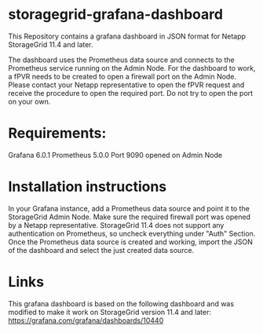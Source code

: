 # storagegrid-grafana-dashboard
This Repository contains a grafana dashboard in JSON format for Netapp StorageGrid 11.4 and later.

The dashboard uses the Prometheus data source and connects to the Prometheus service running on the Admin Node. For the dashboard to work, a fPVR needs to be created to open a firewall port on the Admin Node. Please contact your Netapp representative to open the fPVR request and receive the procedure to open the required port. Do not try to open the port on your own.

# Requirements:
Grafana 6.0.1
Prometheus 5.0.0
Port 9090 opened on Admin Node

# Installation instructions
In your Grafana instance, add a Prometheus data source and point it to the StorageGrid Admin Node. Make sure the required firewall port was opened by a Netapp representative. StorageGrid 11.4 does not support any authentication on Prometheus, so uncheck everything under "Auth" Section.
Once the Prometheus data source is created and working, import the JSON of the dashboard and select the just created data source.

# Links
This grafana dashboard is based on the following dashboard and was modified to make it work on StorageGrid version 11.4 and later:
https://grafana.com/grafana/dashboards/10440

